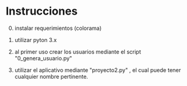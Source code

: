 # Instrucciones

0) instalar requerimientos (colorama)

1) utilizar pyton 3.x

2) al primer uso crear los usuarios mediante el script "0_genera_usuario.py"

3) utilizar el aplicativo mediante "proyecto2.py" , el cual puede tener cualquier nombre pertinente.


